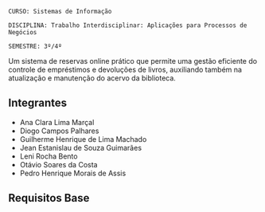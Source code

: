 `CURSO: Sistemas de Informação`

`DISCIPLINA: Trabalho Interdisciplinar: Aplicações para Processos de Negócios`

`SEMESTRE: 3º/4º`

Um sistema de reservas online prático que permite uma gestão eficiente do controle de empréstimos e devoluções de livros, auxiliando também na atualização e manutenção do acervo da biblioteca. 

## Integrantes

* Ana Clara Lima Marçal
* Diogo Campos Palhares
* Guilherme Henrique de Lima Machado
* Jean Estanislau de Souza Guimarães
* Leni Rocha Bento
* Otávio Soares da Costa
* Pedro Henrique Morais de Assis

## Requisitos Base
